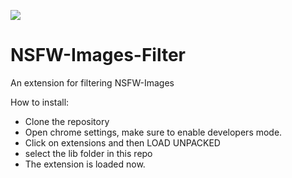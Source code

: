 ![](nsfw.jpeg)
# NSFW-Images-Filter
An extension for filtering NSFW-Images


How to install:        
* Clone the repository      
* Open chrome settings, make sure to enable developers mode.
* Click on extensions and then LOAD UNPACKED
* select the lib folder in this repo 
* The extension is loaded now.


